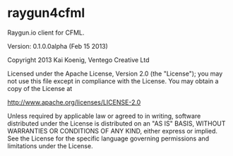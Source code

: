 raygun4cfml
===========

Raygun.io client for CFML.



Version: 0.1.0.0alpha (Feb 15 2013)



Copyright 2013 Kai Koenig, Ventego Creative Ltd

Licensed under the Apache License, Version 2.0 (the "License");
you may not use this file except in compliance with the License.
You may obtain a copy of the License at

   http://www.apache.org/licenses/LICENSE-2.0

Unless required by applicable law or agreed to in writing, software
distributed under the License is distributed on an "AS IS" BASIS,
WITHOUT WARRANTIES OR CONDITIONS OF ANY KIND, either express or implied.
See the License for the specific language governing permissions and
limitations under the License.







